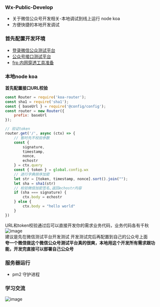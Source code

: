 ### Wx-Public-Develop
* 关于微信公众号开发相关-本地调试到线上运行 node koa  
* 方便快捷的本地开发调试  

### 首先配置开发环境
* [登录微信公众测试平台](https://mp.weixin.qq.com/debug/cgi-bin/sandbox?t=sandbox/login)  
* [公众号接口测试平台](https://mp.weixin.qq.com/debug/)  
* [frp 内网穿透工具准备](https://github.com/wangQiaoBrother/FrpUse)  

### 本地node koa
**首先配置接口URL校验**
```js
const Router = require('koa-router');
const sha1 = require('sha1');
const { baseUrl } = require('@config/config');
const router = new Router({
    prefix: baseUrl
});

// 验证token
router.get('/', async (ctx) => {
    // 暂时先不校验参数
    const {
        signature,
        timestamp,
        nonce,
        echostr
    } = ctx.query
    const { token } = global.config.wx
    // 进行字典排序加密
    let str = [token, timestamp, nonce].sort().join("");
    let sha = sha1(str)
    // 校验微信加密签名,返回echostr内容
    if (sha === signature) {
        ctx.body = echostr
    } else {
        ctx.body = "hello world"
    }
})
```
URL和token校验通过后可以直接开发你的需求业务代码，业务代码各有千秋    
![image](https://user-images.githubusercontent.com/21699695/121777720-2171c780-cbc6-11eb-9a67-3f49a025fd14.png)  
建议是先在微信测试平台开发测试 开发测试完后再配置到自己的公众号上面  
**夸一个微信做这个微信公众号测试平台真的很爽，本地用这个开发所有需求跟功能，开发完直接可以部署自己公众号**

### 服务器运行
* pm2 守护进程  

### 学习交流
![image](https://user-images.githubusercontent.com/21699695/121777897-eae87c80-cbc6-11eb-961b-57e3df81b0d1.png)
